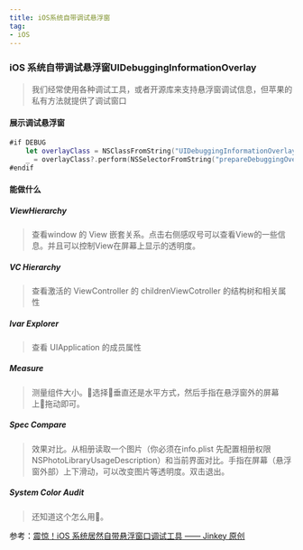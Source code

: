 ```yaml
---
title: iOS系统自带调试悬浮窗
tag:
- iOS
---
```


### iOS 系统自带调试悬浮窗UIDebuggingInformationOverlay

> 我们经常使用各种调试工具，或者开源库来支持悬浮窗调试信息，但苹果的私有方法就提供了调试窗口

#### 展示调试悬浮窗

```swift
#if DEBUG
    let overlayClass = NSClassFromString("UIDebuggingInformationOverlay") as? UIWindow.Type
    _ = overlayClass?.perform(NSSelectorFromString("prepareDebuggingOverlay"))
#endif
```

#### 能做什么
##### ViewHierarchy

> 查看window 的 View 嵌套关系。点击右侧感叹号可以查看View的一些信息。并且可以控制View在屏幕上显示的透明度。

##### VC Hierarchy

> 查看激活的 ViewController 的 childrenViewCotroller 的结构树和相关属性

##### Ivar Explorer

> 查看 UIApplication 的成员属性

##### Measure

> 测量组件大小。选择垂直还是水平方式，然后手指在悬浮窗外的屏幕上拖动即可。

##### Spec Compare

> 效果对比。从相册读取一个图片（你必须在info.plist 先配置相册权限NSPhotoLibraryUsageDescription）和当前界面对比。手指在屏幕（悬浮窗外部）上下滑动，可以改变图片等透明度。双击退出。

##### System Color Audit

> 还知道这个怎么用。

参考：[震惊！iOS 系统居然自带悬浮窗口调试工具 —— Jinkey 原创](http://www.jianshu.com/p/736353b5cfaf?utm_campaign=hugo&utm_medium=reader_share&utm_content=note&utm_source=weixin-friends&from=singlemessage&isappinstalled=1)
